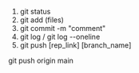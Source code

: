 1. git status
2. git add (files)
3. git commit -m "comment"
4. git log / git log --oneline
5. git push [rep_link] [branch_name]

git push origin main

